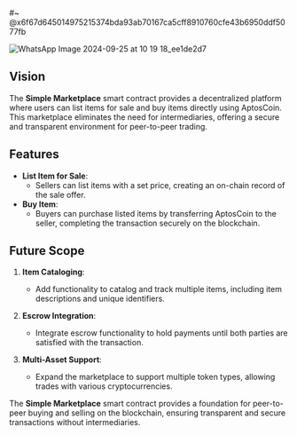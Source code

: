 #~ @x6f67d645014975215374bda93ab70167ca5cff8910760cfe43b6950ddf5077fb

![WhatsApp Image 2024-09-25 at 10 19 18_ee1de2d7](https://github.com/user-attachments/assets/fcf20d79-5b06-4f8e-a6ee-116431c407d5)


## Vision

The **Simple Marketplace** smart contract provides a decentralized platform where users can list items for sale and buy items directly using AptosCoin. This marketplace eliminates the need for intermediaries, offering a secure and transparent environment for peer-to-peer trading.

## Features

- **List Item for Sale**:
  - Sellers can list items with a set price, creating an on-chain record of the sale offer.
- **Buy Item**:
  - Buyers can purchase listed items by transferring AptosCoin to the seller, completing the transaction securely on the blockchain.

## Future Scope

1. **Item Cataloging**:
   - Add functionality to catalog and track multiple items, including item descriptions and unique identifiers.
2. **Escrow Integration**:

   - Integrate escrow functionality to hold payments until both parties are satisfied with the transaction.

3. **Multi-Asset Support**:
   - Expand the marketplace to support multiple token types, allowing trades with various cryptocurrencies.

The **Simple Marketplace** smart contract provides a foundation for peer-to-peer buying and selling on the blockchain, ensuring transparent and secure transactions without intermediaries.
